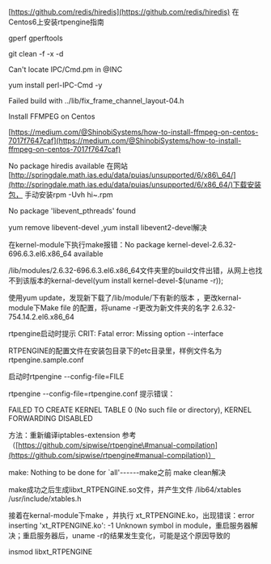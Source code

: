 [https://github.com/redis/hiredis](https://github.com/redis/hiredis)  在Centos6上安装rtpengine指南

gperf   gperftools

git clean -f -x -d

Can't locate IPC/Cmd.pm in @INC

yum install perl-IPC-Cmd -y

Failed build with ../lib/fix\_frame\_channel\_layout-04.h

Install FFMPEG on Centos

[https://medium.com/@ShinobiSystems/how-to-install-ffmpeg-on-centos-7017f7647caf](https://medium.com/@ShinobiSystems/how-to-install-ffmpeg-on-centos-7017f7647caf)

No package hiredis available 在网站[http://springdale.math.ias.edu/data/puias/unsupported/6/x86\_64/](http://springdale.math.ias.edu/data/puias/unsupported/6/x86_64/)下载安装包，                   手动安装rpm -Uvh  hi~.rpm

No package 'libevent\_pthreads' found

yum remove libevent-devel ,yum install libevent2-devel解决

在kernel-module下执行make报错：No package kernel-devel-2.6.32-696.6.3.el6.x86\_64 available

/lib/modules/2.6.32-696.6.3.el6.x86\_64文件夹里的build文件出错，从网上也找不到该版本的kernal-devel\(yum install kernel-devel-$\(uname -r\)\);

使用yum update，发现新下载了/lib/module/下有新的版本 ，更改kernal-module下Make file  的配置，将uname -r更改为新文件夹的名字 2.6.32-754.14.2.el6.x86\_64

rtpengine启动时提示 CRIT: Fatal error: Missing option --interface

RTPENGINE的配置文件在安装包目录下的etc目录里，样例文件名为 rtpengine.sample.conf

启动时rtpengine  --config-file=FILE

 rtpengine --config-file=rtpengine.conf 提示错误：

 FAILED TO CREATE KERNEL TABLE 0 \(No such file or directory\), KERNEL FORWARDING DISABLED

方法：重新编译iptables-extension 参考（[https://github.com/sipwise/rtpengine\#manual-compilation](https://github.com/sipwise/rtpengine#manual-compilation)）

make: Nothing to be done for \`all'------make之前 make clean解决

make成功之后生成libxt\_RTPENGINE.so文件，并产生文件 /lib64/xtables /usr/include/xtables.h

接着在kernal-module下make ，并执行 xt\_RTPENGINE.ko，出现错误：error inserting 'xt\_RTPENGINE.ko': -1 Unknown symbol in module，重启服务器解决；重启服务器后，uname -r的结果发生变化，可能是这个原因导致的

insmod libxt\_RTPENGINE

